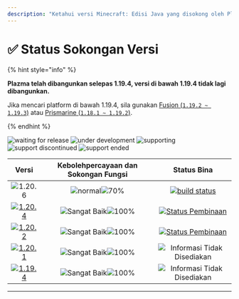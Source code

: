 ```yaml
---
description: "Ketahui versi Minecraft: Edisi Java yang disokong oleh Plazma."
---
```


# ✅ Status Sokongan Versi

{% hint style="info" %}

**Plazma telah dibangunkan selepas 1.19.4, versi di bawah 1.19.4 tidak lagi dibangunkan.**

Jika mencari platform di bawah 1.19.4, sila gunakan [Fusion (`1.19.2 ~ 1.19.3`)](https://github.com/RuinedTechnologyUnify/Fusion) atau [Prismarine (`1.18.1 ~ 1.19.2`)](https://github.com/PrismarineTeam/Prismarine).

{% endhint %}

[wtr]: https://badge.plazmamc.org/0/릴리스%20대기중
[idv]: https://badge.plazmamc.org/1/under-development
[atv]: https://badge.plazmamc.org/2/supporting
[fse]: https://badge.plazmamc.org/6/support-discontinued
[eol]: https://badge.plazmamc.org/4/support-ended
[ukn]: https://badge.plazmamc.org/0/Informasi%20Tidak%20Disediakan
[vgd]: https://badge.plazmamc.org/1/Sangat%20Baik
[mid]: https://badge.plazmamc.org/6/normal
[100]: https://badge.plazmamc.org/percent/100

![waiting for release][wtr] ![under development][idv] ![supporting][atv] ![support discontinued][fse] ![support ended][eol]

|                                       Versi                                       |          Kebolehpercayaan    dan    Sokongan Fungsi         |                                                Status Bina                                                |
| :-------------------------------------------------------------------------------: | :---------------------------------------------------------: | :-------------------------------------------------------------------------------------------------------: |
|                   ![1.20.6](https://badge.plazmamc.org/1/1.20.6)                  | ![normal][vgd]![70%](https://badge.plazmamc.org/percent/70) |   [![build status](https://build.plazmamc.org/1.20.6)](https://build.plazmamc.org/1.20.6?redirect=true)   |
| [![1.20.4](https://badge.plazmamc.org/2/1.20.4)](https://git.plazmamc.org/1.20.4) |               ![Sangat Baik][vgd]![100%][100]               | [![Status Pembinaan](https://build.plazmamc.org/1.20.4)](https://build.plazmamc.org/1.20.4?redirect=true) |
| [![1.20.2](https://badge.plazmamc.org/4/1.20.2)](https://git.plazmamc.org/1.20.2) |               ![Sangat Baik][vgd]![100%][100]               | [![Status Pembinaan](https://build.plazmamc.org/1.20.2)](https://build.plazmamc.org/1.20.2?redirect=true) |
| [![1.20.1](https://badge.plazmamc.org/4/1.20.1)](https://git.plazmamc.org/1.20.1) |               ![Sangat Baik][vgd]![100%][100]               |                                     ![Informasi Tidak Disediakan][ukn]                                    |
| [![1.19.4](https://badge.plazmamc.org/4/1.19.4)](https://git.plazmamc.org/1.19.4) |               ![Sangat Baik][vgd]![100%][100]               |                                     ![Informasi Tidak Disediakan][ukn]                                    |

***
